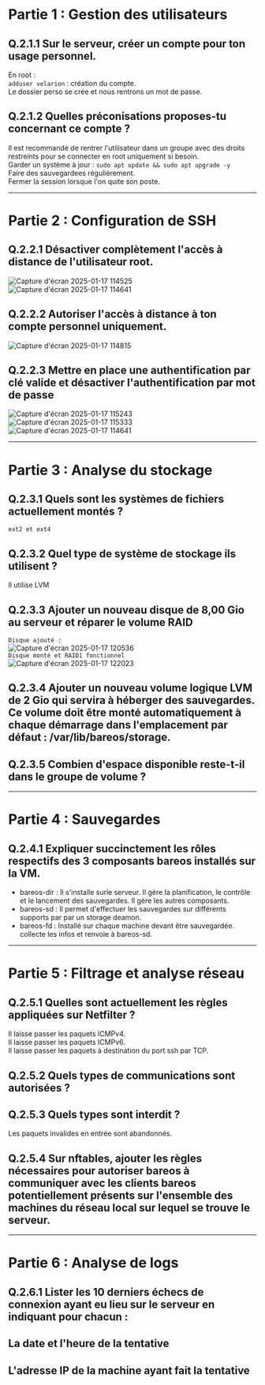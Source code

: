 # Partie 1 : Gestion des utilisateurs  

## Q.2.1.1 Sur le serveur, créer un compte pour ton usage personnel.  
En root :  
`adduser velarion` : création du compte.  
 Le dossier perso se crée et nous rentrons un mot de passe.  



## Q.2.1.2 Quelles préconisations proposes-tu concernant ce compte ?  
Il est recommandé de rentrer l'utilisateur dans un groupe avec des droits restreints pour se connecter en root uniquement si besoin.  
Garder un système à jour : `sudo apt update && sudo apt upgrade -y`  
Faire des sauvegardees régulièrement.  
Fermer la session lorsque l'on quite son poste.  

---

# Partie 2 : Configuration de SSH  

## Q.2.2.1 Désactiver complètement l'accès à distance de l'utilisateur root.  
![Capture d'écran 2025-01-17 114525](https://github.com/user-attachments/assets/4139d1f6-eb50-43b2-86ea-b5483baf3305)  
![Capture d'écran 2025-01-17 114641](https://github.com/user-attachments/assets/9dcc5c46-9848-44d3-8ec0-5ea49cb1044a)  


## Q.2.2.2 Autoriser l'accès à distance à ton compte personnel uniquement.  
![Capture d'écran 2025-01-17 114815](https://github.com/user-attachments/assets/e35b400c-377d-4d38-ac6f-dc7033940714)  


## Q.2.2.3 Mettre en place une authentification par clé valide et désactiver l'authentification par mot de passe  
![Capture d'écran 2025-01-17 115243](https://github.com/user-attachments/assets/82a22722-1ce3-4d0a-a4b2-5f9da18814fd)
![Capture d'écran 2025-01-17 115333](https://github.com/user-attachments/assets/41b83377-cefc-4b3a-805e-90b39d388ffd)
![Capture d'écran 2025-01-17 114641](https://github.com/user-attachments/assets/3af00595-c7df-4931-90e9-e6b3af0f2ee9)  

---


# Partie 3 : Analyse du stockage
## Q.2.3.1 Quels sont les systèmes de fichiers actuellement montés ?  
``ext2 et ext4``  

## Q.2.3.2 Quel type de système de stockage ils utilisent ?  
Il utilise LVM  

## Q.2.3.3 Ajouter un nouveau disque de 8,00 Gio au serveur et réparer le volume RAID  
`Disque ajouté :`  
![Capture d'écran 2025-01-17 120536](https://github.com/user-attachments/assets/e867f5a4-bb39-412e-b0aa-779a0c55aea9)  
`Disque monté et RAID1 fonctionnel`  
![Capture d'écran 2025-01-17 122023](https://github.com/user-attachments/assets/a92fb50d-5130-420d-b804-180798f46bc9)  

## Q.2.3.4 Ajouter un nouveau volume logique LVM de 2 Gio qui servira à héberger des sauvegardes. Ce volume doit être monté automatiquement à chaque démarrage dans l'emplacement par défaut : /var/lib/bareos/storage.  


## Q.2.3.5 Combien d'espace disponible reste-t-il dans le groupe de volume ?  

---

# Partie 4 : Sauvegardes  

## Q.2.4.1 Expliquer succinctement les rôles respectifs des 3 composants bareos installés sur la VM.   
* bareos-dir : Il s'installe surle serveur. Il gère la planification, le contrôle et le lancement des sauvegardes. Il gère les autres composants.  
* bareos-sd : Il permet d'effectuer les sauvegardes sur différents supports par par un storage deamon.  
* bareos-fd : Installé sur chaque machine devant être sauvegardée. collecte les infos et renvoie à bareos-sd.  

---

# Partie 5 : Filtrage et analyse réseau  
## Q.2.5.1 Quelles sont actuellement les règles appliquées sur Netfilter ?  
Il laisse passer les paquets ICMPv4.  
Il laisse passer les paquets ICMPv6.  
Il laisse passer les paquets à destination du port ssh par TCP.  

## Q.2.5.2 Quels types de communications sont autorisées ?  


## Q.2.5.3 Quels types sont interdit ?  
Les paquets invalides en entrée sont abandonnés.

## Q.2.5.4 Sur nftables, ajouter les règles nécessaires pour autoriser bareos à communiquer avec les clients bareos potentiellement présents sur l'ensemble des machines du réseau local sur lequel se trouve le serveur.  


---

# Partie 6 : Analyse de logs  
## Q.2.6.1 Lister les 10 derniers échecs de connexion ayant eu lieu sur le serveur en indiquant pour chacun :  

## La date et l'heure de la tentative  

## L'adresse IP de la machine ayant fait la tentative  











